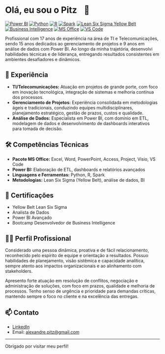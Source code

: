 # Olá, eu sou o Pitz <img src="https://github.com/seu_usuario/seu_repositorio/raw/main/Eu_MacBook.jpg" width="16" height="16">👋

[![Power BI](https://img.shields.io/badge/Power%20BI-advanced-yellow?logo=powerbi)](https://powerbi.microsoft.com/)
[![Python](https://img.shields.io/badge/Python-Experienced-blue?logo=python)](https://www.python.org/)
[![R](https://img.shields.io/badge/R-Data%20Analysis-blueviolet?logo=r)](https://cran.r-project.org/)
[![Spark](https://img.shields.io/badge/Spark-Big%20Data-orange?logo=apachespark)](https://spark.apache.org/)
[![Lean Six Sigma Yellow Belt](https://img.shields.io/badge/Lean%20Six%20Sigma-Yellow%20Belt-yellowgreen?logo=leanpub&logoColor=white)]()
[![Business Intelligence](https://img.shields.io/badge/Bootcamp-BI-informational?logo=microsoft-azure)]()
[![MS Office](https://img.shields.io/badge/MS%20Office-Expert-green?logo=microsoft)]()
[![VS Code](https://img.shields.io/badge/VS%20Code-Productivity-blue?logo=visualstudiocode)]()

Profissional com 17 anos de experiência na área de TI e Telecomunicações, sendo 15 anos dedicados ao gerenciamento de projetos e 9 anos em análise de dados com Power BI. Ao longo da minha trajetória, desenvolvi habilidades técnicas e de liderança, entregando resultados consistentes em ambientes desafiadores e dinâmicos.

## 💼 Experiência

- **TI/Telecomunicações:** Atuação em projetos de grande porte, com foco em inovação tecnológica, integração de sistemas e melhoria contínua dos processos.
- **Gerenciamento de Projetos:** Experiência consolidada em metodologias ágeis e tradicionais, conduzindo equipes multidisciplinares, planejamento estratégico, gestão de prazos, custos e qualidade.
- **Análise de Dados:** Especialista em Power BI, com domínio em ETL, modelagem de dados e desenvolvimento de dashboards interativos para tomada de decisão.

## 🛠️ Competências Técnicas

- **Pacote MS Office:** Excel, Word, PowerPoint, Access, Project, Visio, VS Code
- **Power BI:** Elaboração de ETL, dashboards e relatórios avançados
- **Linguagens e Ferramentas:** Python, R, Spark
- **Metodologias:** Lean Six Sigma (Yellow Belt), análise de dados, BI

## 📜 Certificações

- Yellow Belt Lean Six Sigma
- Analista de Dados
- Power BI Avançado
- Bootcamp Desenvolvedor de Business Intelligence

## 🧑‍💼 Perfil Profissional

Considerado uma pessoa dinâmica, proativa e de fácil relacionamento, reconhecido pelo espírito de equipe e orientação a resultados. Possuo habilidades de planejamento, visão sistêmica e capacidade analítica, sempre atento aos impactos organizacionais e ao alinhamento com stakeholders.

Apresento forte atuação em resolução de conflitos, negociação e administração de soluções, com foco em prazos, qualidade e melhoria de processos. Tenho senso de urgência e prioridade para demandas críticas, mantendo sempre o foco no cliente e na excelência das entregas.

## 📫 Contato

- [LinkedIn](https://www.linkedin.com/in/alexandrepitz/)  
- Email: alexandre.pitz@gmail.com

---

Obrigado por visitar meu perfil!

